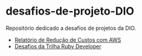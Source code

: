 # desafios-de-projeto-DIO
Repositório dedicado a desafios de projetos da DIO.

- [Relatório de Redução de Custos com AWS](AWS/Relatorio-Reducao-Custos/relatorio.md)
- [Desafios da Trilha Ruby Developer](Ruby-Developer)
